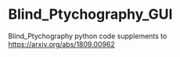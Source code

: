 # Blind_Ptychography_GUI
Blind_Ptychography python code supplements to https://arxiv.org/abs/1809.00962

